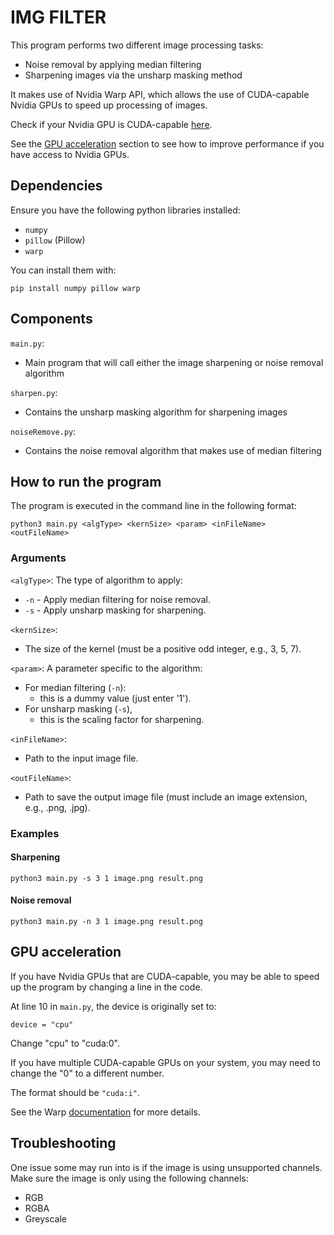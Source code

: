 # IMG FILTER
This program performs two different image processing tasks:
- Noise removal by applying median filtering
- Sharpening images via the unsharp masking method

It makes use of Nvidia Warp API, which allows the use of CUDA-capable Nvidia GPUs to speed up processing of images.

Check if your Nvidia GPU is CUDA-capable [here](https://developer.nvidia.com/cuda-gpus).

See the [GPU acceleration](##GPU-acceleration) section to see how to improve performance if you have access to Nvidia GPUs. 

## Dependencies
Ensure you have the following python libraries installed:
- `numpy`
- `pillow` (Pillow)
- `warp`

You can install them with:

`pip install numpy pillow warp`

## Components
`main.py`:
- Main program that will call either the image sharpening or noise removal algorithm

`sharpen.py`:
- Contains the unsharp masking algorithm for sharpening images

`noiseRemove.py`:
- Contains the noise removal algorithm that makes use of median filtering

## How to run the program
The program is executed in the command line in the following format:

`python3 main.py <algType> <kernSize> <param> <inFileName> <outFileName>`

### Arguments
`<algType>`: The type of algorithm to apply:
- `-n` - Apply median filtering for noise removal.
- `-s` - Apply unsharp masking for sharpening.

`<kernSize>`:
- The size of the kernel (must be a positive odd integer, e.g., 3, 5, 7).

`<param>`: A parameter specific to the algorithm:
- For median filtering (`-n`):
  - this is a dummy value (just enter '1').
- For unsharp masking (`-s`),
  - this is the scaling factor for sharpening.

`<inFileName>`:
- Path to the input image file.

`<outFileName>`:
- Path to save the output image file (must include an image extension, e.g., .png, .jpg).

### Examples
#### Sharpening
`python3 main.py -s 3 1 image.png result.png`

#### Noise removal
`python3 main.py -n 3 1 image.png result.png`

## GPU acceleration
If you have Nvidia GPUs that are CUDA-capable, you may be able to speed up the program by changing a line in the code.

At line 10 in `main.py`, the device is originally set to:

`device = "cpu"`

Change "cpu" to "cuda:0".

If you have multiple CUDA-capable GPUs on your system, you may need to change the "0" to a different number.

The format should be `"cuda:i"`.

See the Warp [documentation](https://nvidia.github.io/warp/modules/devices.html) for more details.   

## Troubleshooting
One issue some may run into is if the image is using unsupported channels. Make sure the image is only using the following channels:
- RGB
- RGBA
- Greyscale
